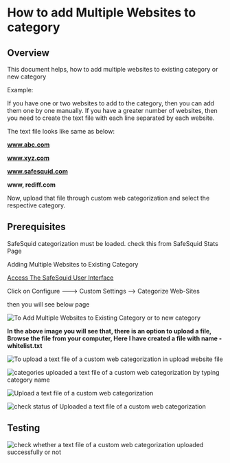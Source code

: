# How to add Multiple Websites to category


## Overview

This document helps, how to add multiple websites to existing category or new category

Example:

If you have one or two websites to add to the category, then you can add them one by one manually. If you have a greater number of websites, then you need to create the text file with each line separated by each website.

The text file looks like same as below:

**www.abc.com**

**www.xyz.com**

**www.safesquid.com**

**www, rediff.com**

Now, upload that file through custom web categorization and select the respective category.

## Prerequisites

SafeSquid categorization must be loaded. check this from SafeSquid Stats Page

Adding Multiple Websites to Existing Category

[Access The SafeSquid User Interface](https://help.safesquid.com/portal/en/kb/articles/access-the-safesquid-user-interface)

Click on Configure ---> Custom Settings --> Categorize Web-Sites

then you will see below page

![To Add Multiple Websites to Existing Category or to new category](/img/How_To/How_to_add_Multiple_Websites_to_category/image1.webp)

**In the above image you will see that, there is an option to upload a file, Browse the file from your computer, Here I have created a file with name - whitelist.txt**

![To upload a text file of a custom web categorization in upload website file](/img/How_To/How_to_add_Multiple_Websites_to_category/image2.webp)

![categories uploaded a text file of a custom web categorization by typing category name](/img/How_To/How_to_add_Multiple_Websites_to_category/image3.webp)

![Upload a text file of a custom web categorization ](/img/How_To/How_to_add_Multiple_Websites_to_category/image4.webp)

![check status of Uploaded a text file of a custom web categorization ](/img/How_To/How_to_add_Multiple_Websites_to_category/image5.webp)

## Testing

![check whether a text file of a custom web categorization uploaded successfully or not](/img/How_To/How_to_add_Multiple_Websites_to_category/image6.webp)
